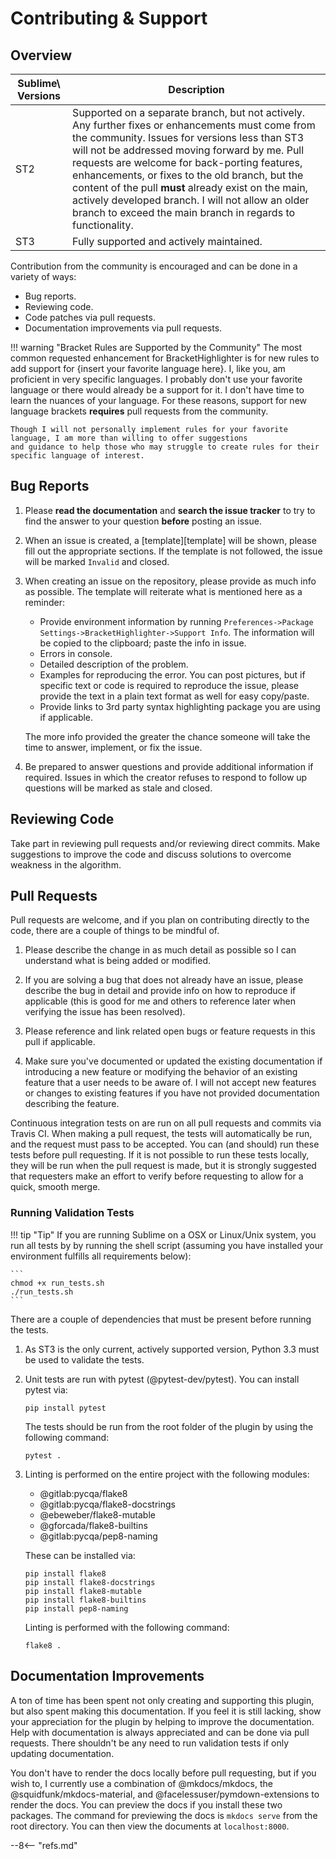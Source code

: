 # Contributing &amp; Support

## Overview

Sublime\ Versions | Description
----------------- | -----------
ST2               | Supported on a separate branch, but not actively.  Any further fixes or enhancements must come from the community.  Issues for versions less than ST3 will not be addressed moving forward by me.  Pull requests are welcome for back-porting features, enhancements, or fixes to the old branch, but the content of the pull **must** already exist on the main, actively developed branch.  I will not allow an older branch to exceed the main branch in regards to functionality. |
ST3               | Fully supported and actively maintained.

Contribution from the community is encouraged and can be done in a variety of ways:

- Bug reports.
- Reviewing code.
- Code patches via pull requests.
- Documentation improvements via pull requests.

!!! warning "Bracket Rules are Supported by the Community"
    The most common requested enhancement for BracketHighlighter is for new rules to add support for \{insert your
    favorite language here}.  I, like you, am proficient in very specific languages.  I probably don't use your favorite
    language or there would already be a support for it.  I don't have time to learn the nuances of your language.  For
    these reasons, support for new language brackets **requires** pull requests from the community.

    Though I will not personally implement rules for your favorite language, I am more than willing to offer suggestions
    and guidance to help those who may struggle to create rules for their specific language of interest.

## Bug Reports

1. Please **read the documentation** and **search the issue tracker** to try to find the answer to your question
   **before** posting an issue.

2. When an issue is created, a [template][template] will be shown, please fill out the appropriate sections. If the
   template is not followed, the issue will be marked `Invalid` and closed.

3. When creating an issue on the repository, please provide as much info as possible.  The template will reiterate what
   is mentioned here as a reminder:

    - Provide environment information by running `Preferences->Package Settings->BracketHighlighter->Support Info`. The
      information will be copied to the clipboard; paste the info in issue.
    - Errors in console.
    - Detailed description of the problem.
    - Examples for reproducing the error.  You can post pictures, but if specific text or code is required to reproduce
      the issue, please provide the text in a plain text format as well for easy copy/paste.
    - Provide links to 3rd party syntax highlighting package you are using if applicable.

    The more info provided the greater the chance someone will take the time to answer, implement, or fix the issue.

4. Be prepared to answer questions and provide additional information if required.  Issues in which the creator refuses
   to respond to follow up questions will be marked as stale and closed.

## Reviewing Code

Take part in reviewing pull requests and/or reviewing direct commits.  Make suggestions to improve the code and discuss
solutions to overcome weakness in the algorithm.

## Pull Requests

Pull requests are welcome, and if you plan on contributing directly to the code, there are a couple of things to be
mindful of.

1. Please describe the change in as much detail as possible so I can understand what is being added or modified.

2. If you are solving a bug that does not already have an issue, please describe the bug in detail and provide info on
   how to reproduce if applicable (this is good for me and others to reference later when verifying the issue has been
   resolved).

3. Please reference and link related open bugs or feature requests in this pull if applicable.

4. Make sure you've documented or updated the existing documentation if introducing a new feature or modifying the
   behavior of an existing feature that a user needs to be aware of.  I will not accept new features or changes to
   existing features if you have not provided documentation describing the feature.

Continuous integration tests on are run on all pull requests and commits via Travis CI.  When making a pull request, the
tests will automatically be run, and the request must pass to be accepted.  You can (and should) run these tests before
pull requesting.  If it is not possible to run these tests locally, they will be run when the pull request is made, but
it is strongly suggested that requesters make an effort to verify before requesting to allow for a quick, smooth merge.

### Running Validation Tests

!!! tip "Tip"
    If you are running Sublime on a OSX or Linux/Unix system, you run all tests by by running the shell script (assuming
    you have installed your environment fulfills all requirements below):

    ```
    chmod +x run_tests.sh
    ./run_tests.sh
    ```

There are a couple of dependencies that must be present before running the tests.

1. As ST3 is the only current, actively supported version, Python 3.3 must be used to validate the tests.

2. Unit tests are run with pytest (@pytest-dev/pytest).  You can install pytest via:

    ```
    pip install pytest
    ```

    The tests should be run from the root folder of the plugin by using the following command:

    ```
    pytest .
    ```

3. Linting is performed on the entire project with the following modules:

    - @gitlab:pycqa/flake8
    - @gitlab:pycqa/flake8-docstrings
    - @ebeweber/flake8-mutable
    - @gforcada/flake8-builtins
    - @gitlab:pycqa/pep8-naming

    These can be installed via:

    ```
    pip install flake8
    pip install flake8-docstrings
    pip install flake8-mutable
    pip install flake8-builtins
    pip install pep8-naming
    ```

    Linting is performed with the following command:

    ```
    flake8 .
    ```

## Documentation Improvements

A ton of time has been spent not only creating and supporting this plugin, but also spent making this documentation. If
you feel it is still lacking, show your appreciation for the plugin by helping to improve the documentation.  Help with
documentation is always appreciated and can be done via pull requests.  There shouldn't be any need to run validation
tests if only updating documentation.

You don't have to render the docs locally before pull requesting, but if you wish to, I currently use a combination of
@mkdocs/mkdocs, the @squidfunk/mkdocs-material, and @facelessuser/pymdown-extensions to render the docs.  You can
preview the docs if you install these two packages.  The command for previewing the docs is `mkdocs serve` from the root
directory. You can then view the documents at `localhost:8000`.

--8<-- "refs.md"
